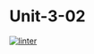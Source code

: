 # Unit-3-02
 [![linter](https://github.com/Aidan-Lalonde-Novales/Unit-3-02/workflows/linter/badge.svg)](https://github.com/marketplace/actions/super-linter)
